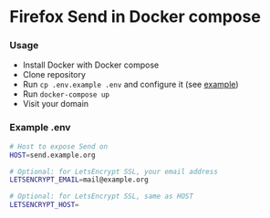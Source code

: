# Firefox Send in Docker compose

### Usage
- Install Docker with Docker compose
- Clone repository
- Run `cp .env.example .env` and configure it (see [example](#example-env))
- Run `docker-compose up`
- Visit your domain

### Example .env
```bash
# Host to expose Send on
HOST=send.example.org

# Optional: for LetsEncrypt SSL, your email address
LETSENCRYPT_EMAIL=mail@example.org

# Optional: for LetsEncrypt SSL, same as HOST
LETSENCRYPT_HOST=
```
